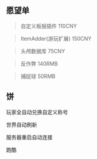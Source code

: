 ## 愿望单

> 自定义板报插件 110CNY    

> ItemAdder(游玩扩展) 150CNY    

> 头颅数据库 75CNY    

> 反作弊 140RMB    

> 捕捉球 50RMB    

## 饼

玩家全自动兑换自定义称号

世界自动刷新

服务器重启自动连接

跑酷